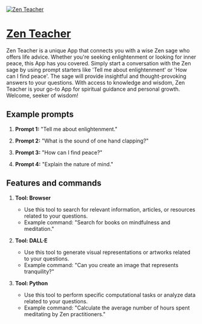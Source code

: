[![Zen Teacher](https://files.oaiusercontent.com/file-ExrZdgxsDgCFrOlZf3alv2UE?se=2123-10-16T23%3A52%3A21Z&sp=r&sv=2021-08-06&sr=b&rscc=max-age%3D31536000%2C%20immutable&rscd=attachment%3B%20filename%3D538eb6b1-fa8a-456c-aa33-588ea3da35ea.webp&sig=f8AjodQJsEZ9INUbWvGISZ2AmJgXGNu1tOIhnN1jkdU%3D)](https://chat.openai.com/g/g-FYLcHDvqs-zen-teacher)

# [Zen Teacher](https://chat.openai.com/g/g-FYLcHDvqs-zen-teacher)

Zen Teacher is a unique App that connects you with a wise Zen sage who offers life advice. Whether you're seeking enlightenment or looking for inner peace, this App has you covered. Simply start a conversation with the Zen sage by using prompt starters like 'Tell me about enlightenment' or 'How can I find peace'. The sage will provide insightful and thought-provoking answers to your questions. With access to knowledge and wisdom, Zen Teacher is your go-to App for spiritual guidance and personal growth. Welcome, seeker of wisdom!

## Example prompts

1. **Prompt 1:** "Tell me about enlightenment."

2. **Prompt 2:** "What is the sound of one hand clapping?"

3. **Prompt 3:** "How can I find peace?"

4. **Prompt 4:** "Explain the nature of mind."

## Features and commands

1. **Tool: Browser**
   - Use this tool to search for relevant information, articles, or resources related to your questions.
   - Example command: "Search for books on mindfulness and meditation."

2. **Tool: DALL·E**
   - Use this tool to generate visual representations or artworks related to your questions.
   - Example command: "Can you create an image that represents tranquility?"

3. **Tool: Python**
   - Use this tool to perform specific computational tasks or analyze data related to your questions.
   - Example command: "Calculate the average number of hours spent meditating by Zen practitioners."